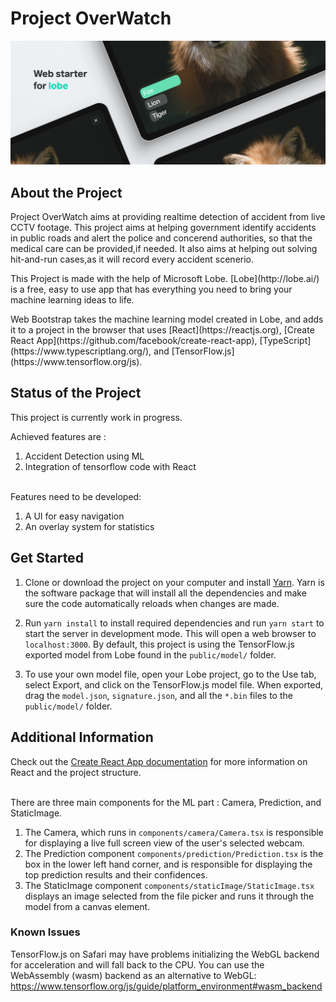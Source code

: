 # Project OverWatch
![Web Bootstrap header](assets/header.jpg)

## About the Project
<p>Project OverWatch aims at providing realtime detection of accident from live CCTV footage. This project aims at helping government identify accidents in public roads and alert the police and concerend authorities, so that the medical care can be provided,if needed. It also aims at helping out solving hit-and-run cases,as it will record every accident scenerio.</p>
<p>This Project is made with the help of Microsoft Lobe. [Lobe](http://lobe.ai/) is a free, easy to use app that has everything you need to bring your machine learning ideas to life.</p>
Web Bootstrap takes the machine learning model created in Lobe, and adds it to a project in the browser that uses
[React](https://reactjs.org), [Create React App](https://github.com/facebook/create-react-app), [TypeScript](https://www.typescriptlang.org/), and [TensorFlow.js](https://www.tensorflow.org/js).

## Status of the Project
This project is currently work in progress. <p> Achieved features are :
  1. Accident Detection using ML
  2. Integration of tensorflow code with React</p>
  
<br>Features need to be developed:

   1. A UI for easy navigation
   2. An overlay system for statistics 

## Get Started

1. Clone or download the project on your computer and install [Yarn](https://yarnpkg.com/). Yarn is the software package that will install all the dependencies and make sure the code automatically reloads when changes are made.

2. Run `yarn install` to install required dependencies and run `yarn start` to start the server in development mode. This will open a web browser to
`localhost:3000`. By default, this project is using the TensorFlow.js exported model from Lobe found in the `public/model/` folder.

3. To use your own model file, open your Lobe project, go to the Use tab, select Export, and click on the TensorFlow.js model file. 
When exported, drag the `model.json`, `signature.json`, and all the `*.bin` files to the `public/model/` folder.

## Additional Information

Check out the [Create React App documentation](https://create-react-app.dev/docs/getting-started)
for more information on React and the project structure.

<br>There are three main components for the ML part : Camera, Prediction, and StaticImage. 
1. The Camera, which runs in `components/camera/Camera.tsx` is responsible for displaying a live full screen view of the user's selected webcam. 
2. The Prediction component `components/prediction/Prediction.tsx` is the box in the lower left hand corner, and is responsible for displaying the top prediction results and their confidences.
3. The StaticImage component `components/staticImage/StaticImage.tsx` displays an image selected from the file picker and runs it through the model from a canvas element.

### Known Issues
TensorFlow.js on Safari may have problems initializing the WebGL backend for acceleration and will fall back to the CPU.
You can use the WebAssembly (wasm) backend as an alternative to WebGL: 
https://www.tensorflow.org/js/guide/platform_environment#wasm_backend



